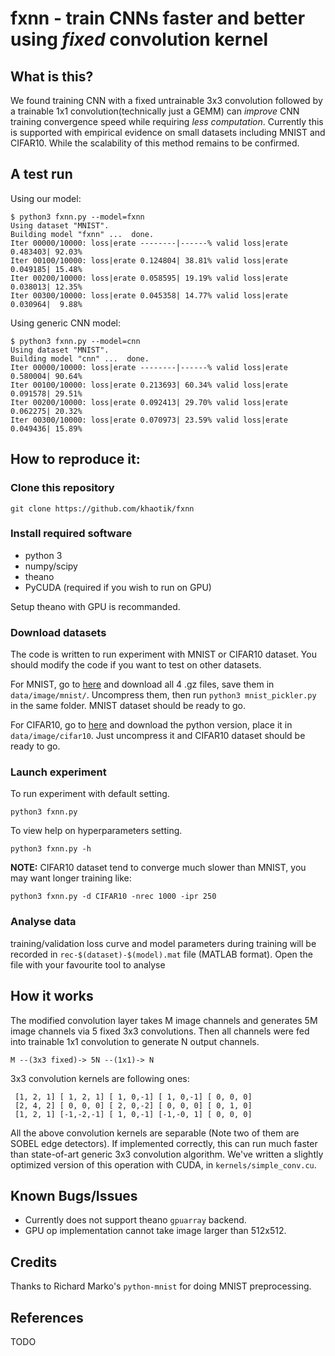 # fxnn - train CNNs faster and better using *fixed* convolution kernel

## What is this?

We found training CNN with a fixed untrainable 3x3 convolution followed by a trainable 1x1 convolution(technically just a GEMM) can *improve* CNN training convergence speed while requiring *less computation*. Currently this is supported with empirical evidence on small datasets including MNIST and CIFAR10. While the scalability of this method remains to be confirmed.

## A test run

Using our model:

    $ python3 fxnn.py --model=fxnn
    Using dataset "MNIST".
    Building model "fxnn" ...  done.
    Iter 00000/10000: loss|erate --------|------% valid loss|erate 0.483403| 92.03%
    Iter 00100/10000: loss|erate 0.124804| 38.81% valid loss|erate 0.049185| 15.48%
    Iter 00200/10000: loss|erate 0.058595| 19.19% valid loss|erate 0.038013| 12.35%
    Iter 00300/10000: loss|erate 0.045358| 14.77% valid loss|erate 0.030964|  9.88%

Using generic CNN model:

    $ python3 fxnn.py --model=cnn
    Using dataset "MNIST".
    Building model "cnn" ...  done.
    Iter 00000/10000: loss|erate --------|------% valid loss|erate 0.580004| 90.64%
    Iter 00100/10000: loss|erate 0.213693| 60.34% valid loss|erate 0.091578| 29.51%
    Iter 00200/10000: loss|erate 0.092413| 29.70% valid loss|erate 0.062275| 20.32%
    Iter 00300/10000: loss|erate 0.070973| 23.59% valid loss|erate 0.049436| 15.89%


## How to reproduce it:

### Clone this repository

`git clone https://github.com/khaotik/fxnn`

### Install required software

- python 3
- numpy/scipy
- theano
- PyCUDA (required if you wish to run on GPU)

Setup theano with GPU is recommanded.

### Download datasets

The code is written to run experiment with MNIST or CIFAR10 dataset. You should modify the code if you want to test on other datasets.

For MNIST, go to [here](http://yann.lecun.com/exdb/mnist/) and download all 4 .gz files, save them in `data/image/mnist/`. Uncompress them, then run `python3 mnist_pickler.py` in the same folder. MNIST dataset should be ready to go.

For CIFAR10, go to [here](https://www.cs.toronto.edu/~kriz/cifar.html) and download the python version, place it in `data/image/cifar10`. Just uncompress it and CIFAR10 dataset should be ready to go.

### Launch experiment

To run experiment with default setting.

`python3 fxnn.py`

To view help on hyperparameters setting.

`python3 fxnn.py -h`

**NOTE:** CIFAR10 dataset tend to converge much slower than MNIST, you may want longer training like:

`python3 fxnn.py -d CIFAR10 -nrec 1000 -ipr 250`

### Analyse data

training/validation loss curve and model parameters during training will be recorded in `rec-$(dataset)-$(model).mat` file (MATLAB format). Open the file with your favourite tool to analyse


## How it works

The modified convolution layer takes M image channels and generates 5M image channels via 5 fixed 3x3 convolutions. Then all channels were fed into trainable 1x1 convolution to generate N output channels.

`M --(3x3 fixed)-> 5N --(1x1)-> N`

3x3 convolution kernels are following ones:

     [1, 2, 1] [ 1, 2, 1] [ 1, 0,-1] [ 1, 0,-1] [ 0, 0, 0]
     [2, 4, 2] [ 0, 0, 0] [ 2, 0,-2] [ 0, 0, 0] [ 0, 1, 0]
     [1, 2, 1] [-1,-2,-1] [ 1, 0,-1] [-1,-0, 1] [ 0, 0, 0]

All the above convolution kernels are separable (Note two of them are SOBEL edge detectors). If implemented correctly, this can run much faster than state-of-art generic 3x3 convolution algorithm.
We've written a slightly optimized version of this operation with CUDA, in `kernels/simple_conv.cu`.

## Known Bugs/Issues

- Currently does not support theano `gpuarray` backend.
- GPU op implementation cannot take image larger than 512x512.

## Credits

Thanks to Richard Marko's `python-mnist` for doing MNIST preprocessing.

## References

TODO
